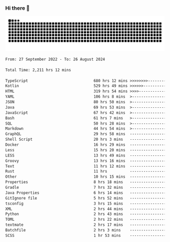 ### Hi there 👋

<picture>
  <source media="(prefers-color-scheme: dark)" srcset="https://raw.githubusercontent.com/heyline/heyline/output/github-contribution-grid-snake-dark.svg">
  <source media="(prefers-color-scheme: light)" srcset="https://raw.githubusercontent.com/heyline/heyline/output/github-contribution-grid-snake.svg">
  <img alt="github contribution grid snake animation" src="https://raw.githubusercontent.com/heyline/heyline/output/github-contribution-grid-snake.svg">
</picture>

<!--START_SECTION:waka-->

```txt
From: 27 September 2022 - To: 26 August 2024

Total Time: 2,211 hrs 12 mins

TypeScript                             680 hrs 12 mins >>>>>>>>-----------------   30.76 %
Kotlin                                 529 hrs 49 mins >>>>>>-------------------   23.96 %
HTML                                   319 hrs 54 mins >>>>---------------------   14.47 %
YAML                                   106 hrs 8 mins  >------------------------   04.80 %
JSON                                   80 hrs 50 mins  >------------------------   03.66 %
Java                                   69 hrs 53 mins  >------------------------   03.16 %
JavaScript                             67 hrs 42 mins  >------------------------   03.06 %
Bash                                   61 hrs 7 mins   >------------------------   02.76 %
SQL                                    50 hrs 28 mins  >------------------------   02.28 %
Markdown                               44 hrs 54 mins  >------------------------   02.03 %
GraphQL                                29 hrs 58 mins  -------------------------   01.36 %
Shell Script                           20 hrs 3 mins   -------------------------   00.91 %
Docker                                 16 hrs 29 mins  -------------------------   00.75 %
Less                                   15 hrs 20 mins  -------------------------   00.69 %
LESS                                   13 hrs 49 mins  -------------------------   00.63 %
Groovy                                 13 hrs 16 mins  -------------------------   00.60 %
Text                                   11 hrs 12 mins  -------------------------   00.51 %
Rust                                   11 hrs          -------------------------   00.50 %
Other                                  10 hrs 15 mins  -------------------------   00.46 %
Properties                             8 hrs 18 mins   -------------------------   00.38 %
Gradle                                 7 hrs 32 mins   -------------------------   00.34 %
Java Properties                        6 hrs 14 mins   -------------------------   00.28 %
GitIgnore file                         5 hrs 52 mins   -------------------------   00.27 %
tsconfig                               3 hrs 15 mins   -------------------------   00.15 %
XML                                    2 hrs 44 mins   -------------------------   00.12 %
Python                                 2 hrs 43 mins   -------------------------   00.12 %
TOML                                   2 hrs 22 mins   -------------------------   00.11 %
textmate                               2 hrs 17 mins   -------------------------   00.10 %
Batchfile                              2 hrs 3 mins    -------------------------   00.09 %
SCSS                                   1 hr 53 mins    -------------------------   00.09 %
```

<!--END_SECTION:waka-->

